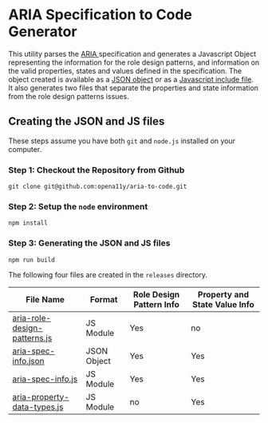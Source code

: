 # ARIA Specification to Code Generator

This utility parses the [ARIA ](https://www.w3.org/TR/wai-aria/) specification and generates a Javascript Object representing the information for the role design patterns, and information on the valid properties, states and values defined in the specification.  The object created is available as a [JSON object](releases/ariaInHtmlInfo.json) or as a [Javascript include file](releases/ariaInHtmlInfo.js).  It also generates two files that separate the properties and state information from the role design patterns issues.

## Creating the JSON and JS files

These steps assume you have both `git` and `node.js` installed on your computer.

### Step 1: Checkout the Repository from Github

```git clone git@github.com:opena11y/aria-to-code.git```

### Step 2: Setup the `node` environment

```npm install```

### Step 3: Generating the JSON and JS files

```npm run build```

The following four files are created in the `releases` directory.

| File Name | Format | Role Design Pattern Info | Property and State Value Info |
| --------- | ------ | ------------------------ | ----------------------------- |
| [aria-role-design-patterns.js](releases/aria-role-design-patterns.js) | JS Module   | Yes | no  |
| [aria-spec-info.json](releases/aria-spec-info.json)                   | JSON Object | Yes | Yes |
| [aria-spec-info.js](releases/aria-spec-info.js)                       | JS Module   | Yes | Yes |
| [aria-property-data-types.js](releases/aria-property-data-types.js)   | JS Module   | no  | Yes |
